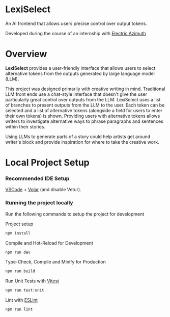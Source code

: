 # LexiSelect
An AI frontend that allows users precise control over output tokens.

Developed during the course of an internship with [Electric Azimuth](https://www.electric-azimuth.co.uk)

# Overview

**LexiSelect** provides a user-friendly interface that allows users to select alternative tokens from the outputs generated by large language model (LLM). 

This project was designed primarily with creative writing in mind. Traditional LLM front ends use a chat-style interface that doesn't give the user particularly great control over outputs from the LLM. LexiSelect uses a list of branches to present outputs from the LLM to the user. Each token can be selected and a list of alternative tokens (alongside a field for users to enter their own tokens) is shown. Providing users with alternative tokens allows writers to investigate alternative ways to phrase paragraphs and sentences within their stories. 

Using LLMs to generate parts of a story could help artists get around writer's block and provide inspiration for where to take the creative work. 

# Local Project Setup
### Recommended IDE Setup

[VSCode](https://code.visualstudio.com/) + [Volar](https://marketplace.visualstudio.com/items?itemName=Vue.volar) (and disable Vetur).

### Running the project locally

Run the following commands to setup the project for development

Project setup
```sh
npm install
```

Compile and Hot-Reload for Development
```sh
npm run dev
```

Type-Check, Compile and Minify for Production
```sh
npm run build
```

Run Unit Tests with [Vitest](https://vitest.dev/)
```sh
npm run test:unit
```

Lint with [ESLint](https://eslint.org/)
```sh
npm run lint
```
